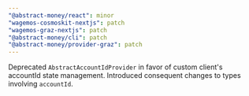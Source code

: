 ```yaml
---
"@abstract-money/react": minor
"wagemos-cosmoskit-nextjs": patch
"wagemos-graz-nextjs": patch
"@abstract-money/cli": patch
"@abstract-money/provider-graz": patch
---
```


Deprecated `AbstractAccountIdProvider` in favor of custom client's accountId state management. Introduced consequent changes to types involving `accountId`.

